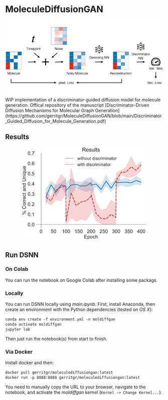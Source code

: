 # MoleculeDiffusionGAN
<div style="text-align:center;">
<img src="method.jpg" alt="alt text" title="Overview" width="700"/>
</div>
WIP implementation of a discriminator-guided diffusion model for molecule generation. 
Offical repository of the manuscript [Discriminator-Driven Diffusion Mechanisms for
Molecular Graph Generation](https://github.com/gerritgr/MoleculeDiffusionGAN/blob/main/Discriminator_Guided_Diffusion_for_Molecule_Generation.pdf)




## Results
<div style="text-align:center;">
<img src="results.jpg" alt="alt text" title="Overview" width="400"/>
</div>

## Run DSNN 

### On Colab
You can run the notebook on Google Colab after installing some packags. 

### Locally

You can run DSNN locally using _main.ipynb_. First, install Anaconda, then create an environment with the Python dependencies (tested on _OS X_):

```console
conda env create -f environment.yml -n moldiffgan
conda activate moldiffgan
jupyter lab
```
Then just run the notebook(s) from start to finish. 

### Via Docker
Install docker and then:
```console
docker pull gerritgr/moleculediffusiongan:latest
docker run -p 8888:8888 gerritgr/moleculediffusiongan:latest
```
You need to manually copy the URL to your browser, navigate to the notebook, and activate the _moldiffgan_ kernel (`Kernel -> Change Kernel...`). 
